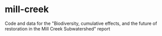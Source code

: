 # mill-creek
Code and data for the "Biodiversity, cumulative effects, and the future of restoration in the Mill Creek Subwatershed" report
